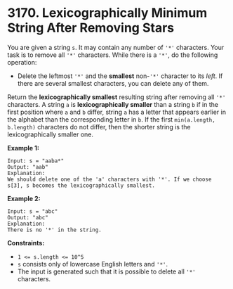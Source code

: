# 3170. Lexicographically Minimum String After Removing Stars
You are given a string `s`. It may contain any number of `'*'` characters. Your task is to remove all `'*'` characters. While there is a `'*'`, do the following operation:  
- Delete the leftmost `'*'` and the **smallest** non-`'*'` character to its *left*. If there are several smallest characters, you can delete any of them.  

Return the **lexicographically smallest** resulting string after removing all `'*'` characters. A string `a` is **lexicographically smaller** than a string `b` if in the first position where `a` and `b` differ, string `a` has a letter that appears earlier in the alphabet than the corresponding letter in `b`. If the first `min(a.length, b.length)` characters do not differ, then the shorter string is the lexicographically smaller one.

**Example 1:**
```
Input: s = "aaba*"
Output: "aab"
Explanation:
We should delete one of the 'a' characters with '*'. If we choose s[3], s becomes the lexicographically smallest.
```

**Example 2:**
```
Input: s = "abc"
Output: "abc"
Explanation:
There is no '*' in the string.
```

**Constraints:**
- `1 <= s.length <= 10^5`
- `s` consists only of lowercase English letters and `'*'`.
- The input is generated such that it is possible to delete all `'*'` characters.
